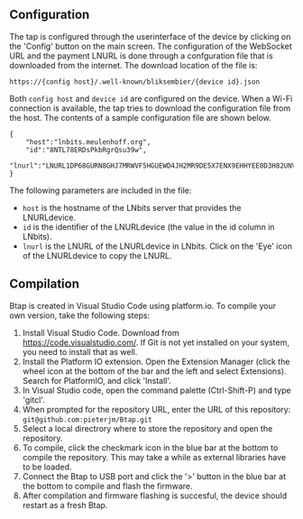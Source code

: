 

## Configuration 

The tap is configured through the userinterface of the device by clicking on the 'Config' button on the main screen. The configuration of the WebSocket URL and the payment LNURL is done through a confguration file that is downloaded from the internet. The download location of the file is:

```
https://{config host}/.well-known/bliksembier/{device id}.json
```

Both `config host` and `device id` are configured on the device. When a Wi-Fi connection is available, the tap tries to download the configuration file from the host. The contents of a sample configuration file are shown below.

```
{
    "host":"lnbits.meulenhoff.org",
    "id":"8NTL78ERDsPkbRgrQsu39w",
    "lnurl":"LNURL1DP68GURN8GHJ7MRWVF5HGUEWD4JH2MR9DE5X7ENX9EHHYEE0D3H82UNVV3JHV6TRV5HKZURF9AMRZTMVDE6HYMP08P89GNPH8PZ4Y3RN2P4KY5N8WFGHXAFN89MN7EMSD9HN6VFXWPEX7ENFWS7NQT33XGNXZMT0W4H8G0F3JTRVVM"
}
```

The following parameters are included in the file:
 - `host` is the hostname of the LNbits server that provides the LNURLdevice. 
 - `id` is the identifier of the LNURLdevice (the value in the id column in LNbits).
 - `lnurl` is the LNURL of the LNURLdevice in LNbits. Click on the 'Eye' icon of the LNURLdevice to copy the LNURL.


## Compilation

Btap is created in Visual Studio Code using platform.io. To compile your own version, take the following steps:

  1. Install Visual Studio Code. Download from https://code.visualstudio.com/. If Git is not yet installed on your system, you need to install that as well.
  2. Install the Platform IO extension. Open the Extension Manager (click the wheel icon at the bottom of the bar and the left and select Extensions). Search for PlatformIO, and click 'Install'.
  3. In Visual Studio code, open the command palette (Ctrl-Shift-P) and type 'gitcl'.
  4. When prompted for the repository URL, enter the URL of this repository: `git@github.com:pieterjm/Btap.git`
  5. Select a local directrory where to store the repository and open the repository.
  6. To compile, click the checkmark icon in the blue bar at the bottom to compile the repository. This may take a while as external libraries have to be loaded.
  7. Connect the Btap to USB port and click the '>' button in the blue bar at the bottom to compile and flash the firmware.
  8. After compilation and firmware flashing is succesful, the device should restart as a fresh Btap.
  

